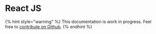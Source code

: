 # React JS

{% hint style="warning" %}
This documentation is work in progress. Feel free to [contribute on Github](https://github.com/surjithctly/web3forms-docs).
{% endhint %}

